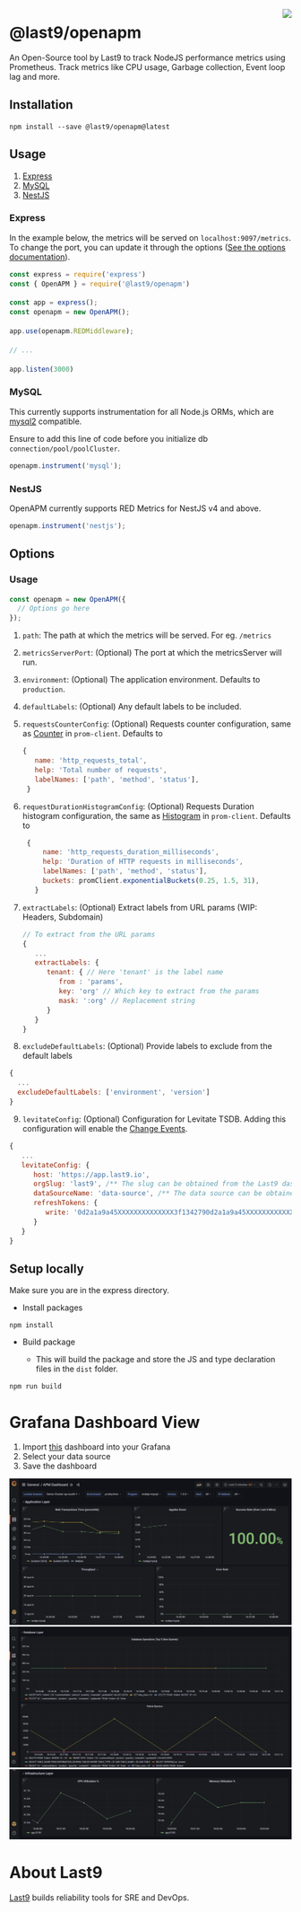 <a href="https://last9.io"><img src="https://last9.github.io/assets/last9-github-badge.svg" align="right" /></a>

# @last9/openapm
An Open-Source tool by Last9 to track NodeJS performance metrics using Prometheus. Track metrics like CPU usage, Garbage collection, Event loop lag and more.

## Installation

```
npm install --save @last9/openapm@latest
```

## Usage

1. [Express](#express)
2. [MySQL](#mysql)
3. [NestJS](#nestjs)

### Express

In the example below, the metrics will be served on `localhost:9097/metrics`. To
change the port, you can update it through the options
([See the options documentation](#options)).

```js
const express = require('express')
const { OpenAPM } = require('@last9/openapm')

const app = express();
const openapm = new OpenAPM();

app.use(openapm.REDMiddleware);

// ...

app.listen(3000)

```

### MySQL

This currently supports instrumentation for all Node.js ORMs, which are [mysql2](https://www.npmjs.com/package/mysql2) compatible.

Ensure to add this line of code before you initialize db `connection/pool/poolCluster`.

```js
openapm.instrument('mysql');
```

### NestJS

OpenAPM currently supports RED Metrics for NestJS v4 and above.

```js
openapm.instrument('nestjs');
```

## Options

### Usage

```js
const openapm = new OpenAPM({
  // Options go here
});
```

1. `path`: The path at which the metrics will be served. For eg. `/metrics`
2. `metricsServerPort`: (Optional) The port at which the metricsServer will run.
3. `environment`: (Optional) The application environment. Defaults to
   `production`.
4. `defaultLabels`: (Optional) Any default labels to be included.
5. `requestsCounterConfig`: (Optional) Requests counter configuration, same as
   [Counter](https://github.com/siimon/prom-client#counter) in `prom-client`.
   Defaults to

   ```js
   {
      name: 'http_requests_total',
      help: 'Total number of requests',
      labelNames: ['path', 'method', 'status'],
    }
   ```

6. `requestDurationHistogramConfig`: (Optional) Requests Duration histogram
   configuration, the same as
   [Histogram](https://github.com/siimon/prom-client#histogram) in
   `prom-client`. Defaults to
   ```js
    {
        name: 'http_requests_duration_milliseconds',
        help: 'Duration of HTTP requests in milliseconds',
        labelNames: ['path', 'method', 'status'],
        buckets: promClient.exponentialBuckets(0.25, 1.5, 31),
      }
   ```
7. `extractLabels`: (Optional) Extract labels from URL params (WIP: Headers, Subdomain)
   ```js
   // To extract from the URL params
   {
      ...
      extractLabels: {
         tenant: { // Here 'tenant' is the label name
            from : 'params',
            key: 'org' // Which key to extract from the params
            mask: ':org' // Replacement string
         }
      }
   }
   ```
8. `excludeDefaultLabels`: (Optional) Provide labels to exclude from the default labels

```js
{
  ...
  excludeDefaultLabels: ['environment', 'version']
}
```

9. `levitateConfig`: (Optional) Configuration for Levitate TSDB. Adding this configuration will enable the [Change Events](https://docs.last9.io/docs/change-events).

```js
{
   ...
   levitateConfig: {
      host: 'https://app.last9.io',
      orgSlug: 'last9', /** The slug can be obtained from the Last9 dashboard.*/
      dataSourceName: 'data-source', /** The data source can be obtained from the data source pages in the Last9 dashboard*/
      refreshTokens: {
         write: '0d2a1a9a45XXXXXXXXXXXXXX3f1342790d2a1a9a45XXXXXXXXXXXXXX3f1342790d2a1a9a45XXXXXXXXXXXXXX3f134279' /** You can get this from the API access page on Last9 dashboard*/
      }
   }
}
```

## Setup locally

Make sure you are in the express directory.

- Install packages

```
npm install
```

- Build package

  - This will build the package and store the JS and type declaration files in
    the `dist` folder.

```
npm run build
```

# Grafana Dashboard View

1. Import [this](./APM-Grafana-Dashboard.json) dashboard into your Grafana
2. Select your data source
3. Save the dashboard

![APM Dashboard](images/apm-dashboard-1.png)
![APM Dashboard](images/apm-dashboard-2.png)
![APM Dashboard](images/apm-dashboard-3.png)

# About Last9

[Last9](https://last9.io) builds reliability tools for SRE and DevOps.

<a href="https://last9.io"><img src="https://last9.github.io/assets/email-logo-green.png" alt="" loading="lazy" height="40px" /></a>
